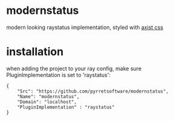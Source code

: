 # modernstatus
modern looking raystatus implementation, styled with [axist css](https://github.com/ruanmartinelli/axist)

# installation
when adding the project to your ray config, make sure PluginImplementation is set to 'raystatus':
```
{
    "Src": "https://github.com/pyrretsoftware/modernstatus",
    "Name": "modernstatus",
    "Domain": "localhost",
    "PluginImplementation" : "raystatus"
}
```